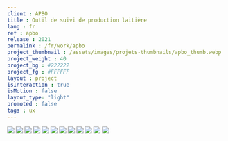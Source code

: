 ```yaml
---
client : APBO
title : Outil de suivi de production laitière
lang : fr
ref : apbo
release : 2021
permalink : /fr/work/apbo
project_thumbnail : /assets/images/projets-thumbnails/apbo_thumb.webp
project_weight : 40
project_bg : #222222
project_fg : #FFFFFF
layout : project
isInteraction : true
isMotion : false
layout_type: "light"
promoted : false
tags : ux
---
```


![](/assets/images/projets/apbo-1.webp)
![](/assets/images/projets/apbo-2.webp)
![](/assets/images/projets/apbo-3.webp)
![](/assets/images/projets/apbo-4.webp)
![](/assets/images/projets/apbo-5.webp)
![](/assets/images/projets/apbo-6.webp)
![](/assets/images/projets/apbo-11.webp)
![](/assets/images/projets/apbo-12.webp)
![](/assets/images/projets/apbo-13.webp)
![](/assets/images/projets/apbo-14.webp)
![](/assets/images/projets/apbo-15.webp)
![](/assets/images/projets/apbo-16.webp)